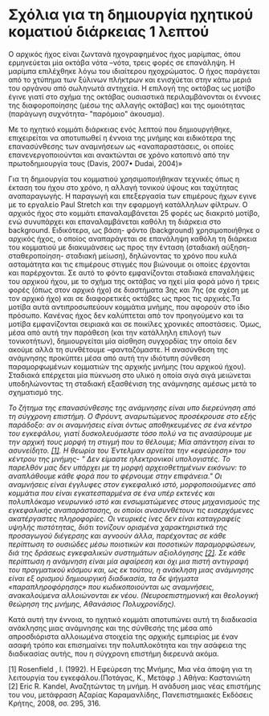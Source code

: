 # Σχόλια για τη δημιουργία ηχητικού κοματιού διάρκειας 1 λεπτού

Ο αρχικός ήχος είναι ζωντανά ηχογραφημένος ήχος μαρίμπας,  όπου ερμηνεύεται μία οκτάβα νότα –νότα, τρεις φορές σε επανάληψη.
Η μαρίμπα επιλέχθηκε λόγω του ιδιαίτερου ηχοχρώματος. Ο ήχος παράγεται από το χτύπημα των ξύλινων πλήκτρων και ενισχύεται στην κάτω μεριά του οργάνου από σωληνωτά αντηχεία. Η επιλογή της οκτάβας ως μοτίβο έγινε γιατί στο σχήμα της οκτάβας ουσιαστικά περιλαμβάνονται οι έννοιες της διαφοροποίησης (μέσω της αλλαγής οκτάβας) και της ομοιότητας  (παράγωγη συχνότητα-  "παρόμοιο" άκουσμα).
    
Με το ηχητικό κομμάτι διάρκειας ενός λεπτού που δημιουργήθηκε, επιχειρείται να αποτυπωθεί η έννοια της μνήμης και ειδικότερα της επανασύνθεσης των αναμνήσεων ως «αναπαραστάσεις, οι οποίες επανενεργοποιούνται και  ανακτώνται σε χρόνο κατοπινό από την πρωτοδημιουργία τους (Davis, 2007• Dudai, 2004)»

Για τη δημιουργία του κομματιού χρησιμοποιήθηκαν τεχνικές όπως η έκταση του ήχου στο χρόνο, η αλλαγή τονικού ύψους και ταχύτητας αναπαραγωγής. Η παραγωγή και επεξεργασία των επιμέρους ήχων εγινε με το εργαλείο Paul Stretch και την εφαρμογή κατάλληλων φίλτρων. Ο αρχικός ήχος στο κομμάτι επαναλαμβάνεται 25 φορές ως διακριτό μοτίβο, ενώ συνυπάρχει και επαναλαμβάνεται καθόλη τη διάρκεια στο background.
Ειδικότερα, ως βάση- φόντο (background) χρησιμοποιήθηκε ο αρχικός ήχος, ο οποίος αναπαράγεται σε επανάληψη καθόλη τη διάρκεια του κομματιού με διακυμάνσεις ως προς την ένταση (σταδιακή αύξηση- σταθεροποίηση- σταδιακή μείωση), δηλώνοντας το χρόνο που κυλά ασταμάτητα και τις επιμέρους στιγμές που βιώνουμε οι οποίες έρχονται και παρέρχονται. Σε αυτό το φόντο εμφανίζονται σταδιακά επαναλήψεις του αρχικού ήχου, με το σχήμα της οκτάβας  να ηχεί μία φορά μόνο ή τρεις φορές (όπως στον αρχικό ήχο) σε διαστήματα 3ης και 7ης (σε σχέση με τον αρχικό ήχο) και σε διαφορετικές οκτάβες ως προς τις αρχικές.Τα μοτίβα αυτά αντιπροσωπεύουν κομμάτια μνήμης, που αφορούν στο ίδιο πρόσωπο. Κανένας ήχος δεν καλύπτεται από τον προηγούμενο και τα μοτίβα εμφανίζονται σειριακά και σε ποικίλες χρονικές αποστάσεις. Όμως, μέσα από αυτή την παράθεση (και την κατάλληλη επιλογή των τονικοτήτων), δημιουργείται μία αίσθηση συγχορδίας την οποία δεν ακούμε αλλά τη συνθέτουμε –φανταζόμαστε. Η ανασύνθεση της ανάμνησης προκύπτει μέσα από αυτή την ιδιότυπη σύνθεση παραμορφωμένων κομματιών της αρχικής μνήμης (του αρχικού ήχου). Σταδιακά επέρχεται μία πύκνωση στο υλικό η οποία σιγά σιγά μειώνεται υποδηλώνοντας τη σταδιακή εξασθένιση της ανάμνησης αμέσως μετά το σχηματισμό της.

*Το ζήτημα της επανασύνθεσης της ανάμνησης είναι υπο διερεύνηση από τη σύγχρονη επιστήμη. Ο Φρόυντ, αναρωτώμενος προσέκρουσε στο εξής παράδοξο: αν οι αναμνήσεις είναι όντως αποθηκευμένες σε ένα κέντρο του εγκεφάλου, γιατί δυσκολευόμαστε τόσο πολύ να τις ανασύρουμε με την αρχική τους μορφή τη στιγμή που το θέλουμε; Μία απάντηση είναι το ασυνείδητο. [[1]](#link1). Η θεωρία του Έντελμαν αρνείται την «εφεύρεση» του κέντρου της μνήμης- " Δεν είμαστε ηλεκτρονικοί υπολογιστές. Το παρελθόν μας δεν υπάρχει με τη μορφή αρχειοθετημένων εικόνων: το αναπλάθουμε κάθε φορά που το φέρνουμε στην επιφάνεια."
Οι αναμνήσεις είναι έγγλυφες στον εγκεφαλικό ιστό, μορφοποιούμενες από κομμάτια που είναι εγκατεσπαρμένα σε ένα υπέρ εκτενές και πολυπλόκαμο νευρωνικό ιστό και ενσωματώμενες στους μηχανισμούς της εγκεφαλικής αναπαράστασης, οι οποίοι ανασυνθέτουν τις εισερχόμενες ακατέργαστες πληροφορίες. Οι νευρικές ίνες δεν είναι καταγραφείς υψηλής πιστότητας, διότι τονίζουν ορισμένα χαρακτηριστικά της προσαγωγού διέγερσης και αγνοούν άλλα, παρέχοντας σε κάθε περίπτωση το ουσιώδες μέσω ποιοτικών και ποσοτικών παραμορφώσεων, διά της δράσεως εγκεφαλικών συστημάτων αξιολόγησης [[2]](#link2).
Σε κάθε περίπτωση η ανάμνηση είναι μία αφαίρεση και όχι μια πιστή αντιγραφή του πραγματικού κόσμου και, ως εκ τούτου, η ανάκληση μιας ανάμνησης είναι εξ ορισμού δημιουργική διαδικασία, τα δε ψήγματα «παραπληροφόρησης» που κωδικοποιούνται ως αναμνήσεις, ανακαλούμενα αλλοιώνονται εκ νέου. (Νευροεπιστημονική και θεολογική θεώρηση της μνήμης, Αθανάσιος Πολυχρονίδης).*

Κατά αυτή την έννοια, το ηχητικό κομμάτι αποτυπώνει αυτή τη διαδικασία ανάκλησης μιας ανάμνησης και της σύνθεσής της μέσα από απροσδιόριστα αλλοιωμένα στοιχεία της αρχικής εμπειρίας με έναν ασαφή τρόπο και επισημαίνει την πολυπλοκότητα και την ασάφεια της διαδικασίας αυτής, που η σύγχρονη επιστήμη διερευνά ακόμα.


<a name="link1">[1]</a> Rosenfield , I. (1992). Η Εφεύρεση της Μνήμης, Μια νέα άποψη για τη λειτουργία του εγκεφάλου.(Ποτάγας, Κ.,   Μετάφρ   .) Αθήνα: Καστανιώτη
<a name="link2">[2]</a> Eric R. Kandel, Αναζητώντας τη μνήμη. Η ανάδυση μιας νέας επιστήμης του νου, μετάφραση Αζαρίας Καραμανλίδης, Πανεπιστημιακές Εκδόσεις Κρήτης, 2008, σσ. 295, 316.

